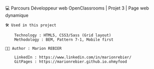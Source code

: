 💻 Parcours Développeur web OpenClassrooms | Projet 3 | Page web dynamique


	🛠 Used in this project

		Technology : HTML5, CSS3/Sass (Grid layout)
		Methodology : BEM, Pattern 7-1, Mobile first

	👩🏻 Author : Marion REBIER 

		LinkedIn : https://www.linkedin.com/in/marionrebier/
		GitPages : https://marionrebier.github.io.ohmyfood 
